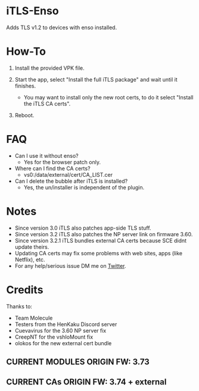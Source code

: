 # iTLS-Enso
Adds TLS v1.2 to devices with enso installed.

# How-To 
1) Install the provided VPK file.

2) Start the app, select "Install the full iTLS package" and wait until it finishes.
   - You may want to install only the new root certs, to do it select "Install the iTLS CA certs".

3) Reboot.

# FAQ
- Can I use it without enso?
  - Yes for the browser patch only.
- Where can I find the CA certs?
  - vs0:/data/external/cert/CA_LIST.cer
- Can I delete the bubble after iTLS is installed?
  - Yes, the un/installer is independent of the plugin.

# Notes
- Since version 3.0 iTLS also patches app-side TLS stuff.
- Since version 3.2 iTLS also patches the NP server link on firmware 3.60.
- Since version 3.2.1 iTLS bundles external CA certs because SCE didnt update theirs.
- Updating CA certs may fix some problems with web sites, apps (like Netflix), etc.
- For any help/serious issue DM me on [Twitter](twitter.com/skgleba).

# Credits
Thanks to:
- Team Molecule
- Testers from the HenKaku Discord server
- Cuevavirus for the 3.60 NP server fix
- CreepNT for the vshIoMount fix
- olokos for the new external cert bundle

## CURRENT MODULES ORIGIN FW: 3.73
## CURRENT CAs ORIGIN FW: 3.74 + external
